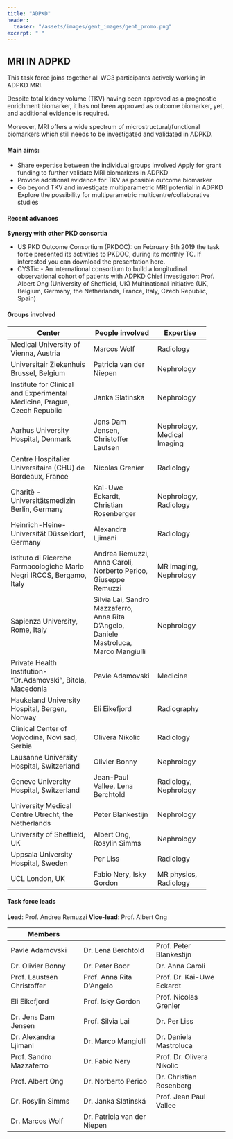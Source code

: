 ```yaml
---
title: "ADPKD"
header:
  teaser: "/assets/images/gent_images/gent_promo.png"
excerpt: " "
---
```


## MRI IN ADPKD

This task force joins together all WG3 participants actively working in ADPKD MRI.

Despite total kidney volume (TKV) having been approved as a prognostic enrichment biomarker, it has not been approved as outcome biomarker, yet, and additional evidence is required.

Moreover, MRI offers a wide spectrum of microstructural/functional biomarkers which still needs to be investigated and validated in ADPKD.

#### Main aims:

- Share expertise between the individual groups involved
Apply for grant funding to further validate MRI biomarkers in ADPKD
- Provide additional evidence for TKV as possible outcome biomarker
- Go beyond TKV and investigate multiparametric MRI potential in ADPKD
Explore the possibility for multiparametric multicentre/collaborative studies

#### Recent advances

**Synergy with other PKD consortia**
- US PKD Outcome Consortium (PKDOC): on February 8th 2019 the task force presented its activities to PKDOC, during its monthly TC. If interested you can download the presentation here.
- CYSTic - An international consortium to build a longitudinal observational cohort of patients with ADPKD
Chief investigator: Prof. Albert Ong (University of Sheffield, UK)
Multinational initiative (UK, Belgium, Germany, the Netherlands, France, Italy, Czech Republic, Spain)

#### Groups involved

<table border="0" cellpadding="0" cellspacing="0" class="oc-alternate-rows" style="margin-right: calc(9%); width: 91%;" width="711">
	<thead>
		<tr>
			<th>Center
				<br>
			</th>
			<th>People involved
				<br>
			</th>
			<th>Expertise
				<br>
			</th>
		</tr>
	</thead>
	<tbody>
		<tr height="32">
			<td height="32" width="289">Medical University of Vienna, Austria
				<br>
			</td>
			<td width="280">Marcos Wolf
				<br>
			</td>
			<td width="142">Radiology
				<br>
			</td>
		</tr>
		<tr height="34">
			<td height="34" width="289">Universitair Ziekenhuis Brussel, Belgium
				<br>
			</td>
			<td width="280">Patricia van der Niepen
				<br>
			</td>
			<td width="142">Nephrology
				<br>
			</td>
		</tr>
		<tr height="39">
			<td height="39" width="289">Institute for Clinical and Experimental Medicine, Prague, Czech Republic
				<br>
			</td>
			<td width="280">Janka Slatinska
				<br>
			</td>
			<td width="142">Nephrology
				<br>
			</td>
		</tr>
		<tr height="38">
			<td height="38" width="289">Aarhus University Hospital, Denmark
				<br>
			</td>
			<td width="280">Jens Dam Jensen, Christoffer Lautsen
				<br>
			</td>
			<td width="142">Nephrology, Medical Imaging
				<br>
			</td>
		</tr>
		<tr height="38">
			<td height="38" width="289">Centre Hospitalier Universitaire (CHU) de Bordeaux, France
				<br>
			</td>
			<td width="280">Nicolas Grenier
				<br>
			</td>
			<td width="142">Radiology
				<br>
			</td>
		</tr>
		<tr height="36">
			<td height="36" width="289">Charitè - Universitätsmedizin Berlin, Germany
				<br>
			</td>
			<td width="280">Kai-Uwe Eckardt, Christian Rosenberger
				<br>
			</td>
			<td width="142">Nephrology, Radiology
				<br>
			</td>
		</tr>
		<tr height="37">
			<td height="37" width="289">Heinrich-Heine-Universität Düsseldorf, Germany
				<br>
			</td>
			<td width="280">Alexandra Ljimani
				<br>
			</td>
			<td width="142">Radiology
				<br>
			</td>
		</tr>
		<tr height="38">
			<td height="38" width="289">Istituto di Ricerche Farmacologiche Mario Negri IRCCS, Bergamo, Italy
				<br>
			</td>
			<td width="280">Andrea Remuzzi, Anna Caroli, Norberto Perico, Giuseppe Remuzzi
				<br>
			</td>
			<td width="142">MR imaging, Nephrology
				<br>
			</td>
		</tr>
		<tr height="38">
			<td height="38" width="289">Sapienza University, Rome, Italy
				<br>
			</td>
			<td width="280">Silvia Lai, Sandro Mazzaferro, Anna Rita D’Angelo, Daniele Mastroluca, Marco Mangiulli
				<br>
			</td>
			<td width="142">Nephrology
				<br>
			</td>
		</tr>
		<tr height="38">
			<td height="38" width="289">Private Health Institution- “Dr.Adamovski”, Bitola, Macedonia
				<br>
			</td>
			<td width="280">Pavle Adamovski
				<br>
			</td>
			<td width="142">Medicine
				<br>
			</td>
		</tr>
		<tr height="38">
			<td height="38" width="289">Haukeland University Hospital, Bergen, Norway
				<br>
			</td>
			<td width="280">Eli Eikefjord
				<br>
			</td>
			<td width="142">Radiography
				<br>
			</td>
		</tr>
		<tr height="38">
			<td height="38" width="289">Clinical Center of Vojvodina, Novi sad, Serbia
				<br>
			</td>
			<td width="280">Olivera Nikolic
				<br>
			</td>
			<td width="142">Radiology
				<br>
			</td>
		</tr>
		<tr height="38">
			<td height="38" width="289">Lausanne University Hospital, Switzerland
				<br>
			</td>
			<td width="280">Olivier Bonny
				<br>
			</td>
			<td width="142">Nephrology
				<br>
			</td>
		</tr>
		<tr height="38">
			<td height="38" width="289">Geneve University Hospital, Switzerland
				<br>
			</td>
			<td width="280">Jean-Paul Vallee, Lena Berchtold
				<br>
			</td>
			<td width="142">Radiology, Nephrology
				<br>
			</td>
		</tr>
		<tr height="38">
			<td height="38" width="289">University Medical Centre Utrecht, the Netherlands
				<br>
			</td>
			<td width="280">Peter Blankestijn
				<br>
			</td>
			<td width="142">Nephrology
				<br>
			</td>
		</tr>
		<tr height="38">
			<td height="38" width="289">University of Sheffield, UK
				<br>
			</td>
			<td width="280">Albert Ong, Rosylin Simms
				<br>
			</td>
			<td width="142">Nephrology
				<br>
			</td>
		</tr>
		<tr>
			<td>Uppsala University Hospital, Sweden</td>
			<td>Per Liss</td>
			<td>Radiology</td>
		</tr>
		<tr height="38">
			<td height="38" width="289">UCL London, UK
				<br>
			</td>
			<td width="280">Fabio Nery, Isky Gordon
				<br>
			</td>
			<td width="142">MR physics, Radiology
				<br>
			</td>
		</tr>
	</tbody>
</table>

#### Task force leads

**Lead**: Prof. Andrea Remuzzi
**Vice-lead**: Prof. Albert Ong


| Members | | |
| ------ | ------ | ------ |
| Pavle Adamovski | Dr. Lena Berchtold | Prof. Peter Blankestijn |
| Dr. Olivier Bonny | Dr. Peter Boor | Dr. Anna Caroli |
| Prof. Laustsen Christoffer | Prof. Anna Rita D'Angelo | Prof. Dr. Kai-Uwe Eckardt |
| Eli Eikefjord | Prof. Isky Gordon | Prof. Nicolas Grenier |
| Dr. Jens Dam Jensen | Prof. Silvia Lai | Dr. Per Liss |
| Dr. Alexandra Ljimani | Dr. Marco Mangiulli| Dr. Daniela Mastroluca |
| Prof. Sandro Mazzaferro | Dr. Fabio Nery | Prof. Dr. Olivera Nikolic |
| Prof. Albert Ong | Dr. Norberto Perico | Dr. Christian Rosenberg |
| Dr. Rosylin Simms | Dr. Janka Slatinská | Prof. Jean Paul Vallee |
| Dr. Marcos Wolf | Dr. Patricia van der Niepen |